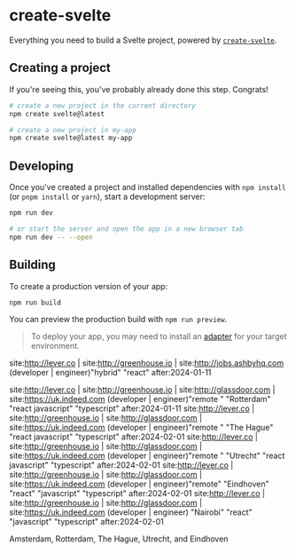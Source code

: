 # create-svelte

Everything you need to build a Svelte project, powered by [`create-svelte`](https://github.com/sveltejs/kit/tree/main/packages/create-svelte).

## Creating a project

If you're seeing this, you've probably already done this step. Congrats!

```bash
# create a new project in the current directory
npm create svelte@latest

# create a new project in my-app
npm create svelte@latest my-app
```

## Developing

Once you've created a project and installed dependencies with `npm install` (or `pnpm install` or `yarn`), start a development server:

```bash
npm run dev

# or start the server and open the app in a new browser tab
npm run dev -- --open
```

## Building

To create a production version of your app:

```bash
npm run build
```

You can preview the production build with `npm run preview`.

> To deploy your app, you may need to install an [adapter](https://kit.svelte.dev/docs/adapters) for your target environment.

site:http://lever.co | site:http://greenhouse.io | site:http://jobs.ashbyhq.com (developer | engineer)"hybrid" "react" after:2024-01-11

site:http://lever.co | site:http://greenhouse.io | site:http://glassdoor.com | site:https://uk.indeed.com (developer | engineer)"remote " "Rotterdam" "react javascript" "typescript" after:2024-01-11
site:http://lever.co | site:http://greenhouse.io | site:http://glassdoor.com | site:https://uk.indeed.com (developer | engineer)"remote " "The Hague" "react javascript" "typescript" after:2024-02-01
site:http://lever.co | site:http://greenhouse.io | site:http://glassdoor.com | site:https://uk.indeed.com (developer | engineer)"remote " "Utrecht" "react javascript" "typescript" after:2024-02-01
site:http://lever.co | site:http://greenhouse.io | site:http://glassdoor.com | site:https://uk.indeed.com (developer | engineer)"remote" "Eindhoven" "react" "javascript" "typescript" after:2024-02-01
site:http://lever.co | site:http://greenhouse.io | site:http://glassdoor.com | site:https://uk.indeed.com (developer | engineer) "Nairobi" "react" "javascript" "typescript" after:2024-02-01

Amsterdam, Rotterdam, The Hague, Utrecht, and Eindhoven
